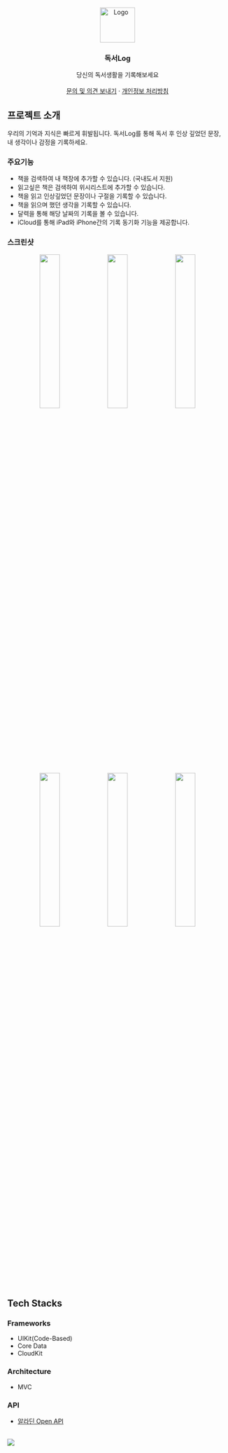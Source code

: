 <br />
<p align="center">
  <img src="https://github.com/jekyun-park/DokseoLog/assets/19788294/37dff957-eeb0-4310-989c-3be86f4c43d6" alt="Logo" width="80" height="80">

  <h3 align="center">독서Log</h3>

  <p align="center">
    당신의 독서생활을 기록해보세요
    <br/>
    <br/>
      <a href="mailto:jegyun@icloud.com">문의 및 의견 보내기</a>
      ·
      <a href="https://jegyun.notion.site/dd7d6215eb8f4087addc01af3a1f5af2?pvs=4">개인정보 처리방침</a>
  </p>
  
</p>

## 프로젝트 소개
우리의 기억과 지식은 빠르게 휘발됩니다. 독서Log를 통해 독서 후 인상 깊었던 문장, 내 생각이나 감정을 기록하세요.

### 주요기능
- 책을 검색하여 내 책장에 추가할 수 있습니다. (국내도서 지원)
- 읽고싶은 책은 검색하여 위시리스트에 추가할 수 있습니다.
- 책을 읽고 인상깊었던 문장이나 구절을 기록할 수 있습니다.
- 책을 읽으며 했던 생각을 기록할 수 있습니다.
- 달력을 통해 해당 날짜의 기록을 볼 수 있습니다.
- iCloud를 통해 iPad와 iPhone간의 기록 동기화 기능을 제공합니다.


### 스크린샷
<p align="center" width="100%">
  <img src="https://github.com/jekyun-park/DokseoLog/assets/19788294/7bda9b66-91f0-4b48-a9b8-5ac008faa875" width="30%">
  <img src="https://github.com/jekyun-park/DokseoLog/assets/19788294/3f003164-dc50-4c91-8f11-730cf977540b" width="30%">
  <img src="https://github.com/jekyun-park/DokseoLog/assets/19788294/405b5939-efee-4ce3-8861-789de68706ed" width="30%">
</p>
<p align="center" width="100%">
  <img src="https://github.com/jekyun-park/DokseoLog/assets/19788294/b591ca56-daa5-401c-a591-089dbc69a2bf" width="30%">
  <img src="https://github.com/jekyun-park/DokseoLog/assets/19788294/ac3f1d69-d8f4-4a5e-832f-ace67e4ac8cb" width="30%">
  <img src="https://github.com/jekyun-park/DokseoLog/assets/19788294/d7dd0524-9791-4155-99f5-0537ce3a9197" width="30%">
</p>

## Tech Stacks
### Frameworks
- UIKit(Code-Based)
- Core Data
- CloudKit
<!-- Firebase Analytics, Crashlytics -->

### Architecture
- MVC

### API
- [알라딘 Open API](https://blog.aladin.co.kr/openapi/popup/6695306)

<br/>
<a href="https://apps.apple.com/kr/app/%EB%8F%85%EC%84%9Clog/id6479166313"> 
  <img src="https://github.com/jekyun-park/DokseoLog/assets/19788294/b07ae7f1-6db0-4b7e-9c07-29dd6f75aa58">
</a>
